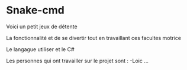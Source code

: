 # Snake-cmd
Voici un petit jeux de détente

La fonctionnalité et de se divertir tout en travaillant ces facultes motrice

Le langague utiliser et le C#

Les personnes qui ont travailler sur le projet sont : 
-Loic
...